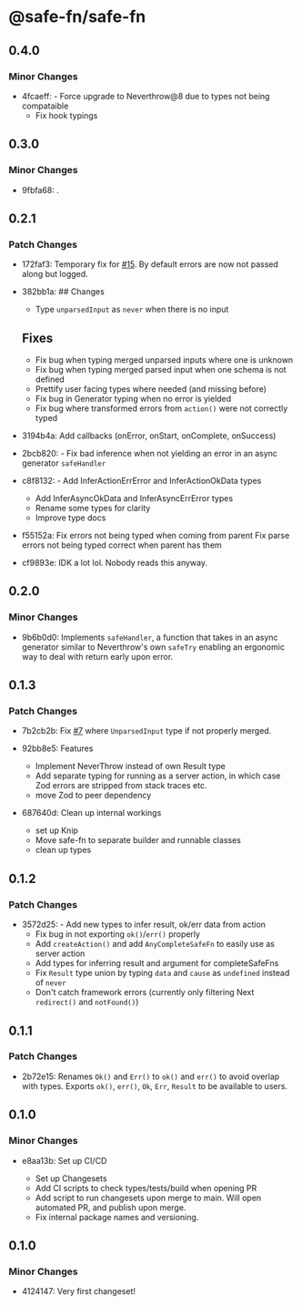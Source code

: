 # @safe-fn/safe-fn

## 0.4.0

### Minor Changes

- 4fcaeff: - Force upgrade to Neverthrow@8 due to types not being compataible
  - Fix hook typings

## 0.3.0

### Minor Changes

- 9fbfa68: .

## 0.2.1

### Patch Changes

- 172faf3: Temporary fix for [#15](https://github.com/janglad/safe-fn/issues/15). By default errors are now not passed along but logged.
- 382bb1a: ## Changes

  - Type `unparsedInput` as `never` when there is no input

  ## Fixes

  - Fix bug when typing merged unparsed inputs where one is unknown
  - Fix bug when typing merged parsed input when one schema is not defined
  - Prettify user facing types where needed (and missing before)
  - Fix bug in Generator typing when no error is yielded
  - Fix bug where transformed errors from `action()` were not correctly typed

- 3194b4a: Add callbacks (onError, onStart, onComplete, onSuccess)
- 2bcb820: - Fix bad inference when not yielding an error in an async generator `safeHandler`
- c8f8132: - Add InferActionErrError and InferActionOkData types
  - Add InferAsyncOkData and InferAsyncErrError types
  - Rename some types for clarity
  - Improve type docs
- f55152a: Fix errors not being typed when coming from parent
  Fix parse errors not being typed correct when parent has them
- cf9893e: IDK a lot lol. Nobody reads this anyway.

## 0.2.0

### Minor Changes

- 9b6b0d0: Implements `safeHandler`, a function that takes in an async generator similar to Neverthrow's own `safeTry` enabling an ergonomic way to deal with return early upon error.

## 0.1.3

### Patch Changes

- 7b2cb2b: Fix [#7](https://github.com/janglad/safe-fn/issues/7) where `UnparsedInput` type if not properly merged.
- 92bb8e5: Features

  - Implement NeverThrow instead of own Result type
  - Add separate typing for running as a server action, in which case Zod errors are stripped from stack traces etc.
  - move Zod to peer dependency

- 687640d: Clean up internal workings

  - set up Knip
  - Move safe-fn to separate builder and runnable classes
  - clean up types

## 0.1.2

### Patch Changes

- 3572d25: - Add new types to infer result, ok/err data from action
  - Fix bug in not exporting `ok()`/`err()` properly
  - Add `createAction()` and add `AnyCompleteSafeFn` to easily use as server action
  - Add types for inferring result and argument for completeSafeFns
  - Fix `Result` type union by typing `data` and `cause` as `undefined` instead of `never`
  - Don't catch framework errors (currently only filtering Next `redirect()` and `notFound()`)

## 0.1.1

### Patch Changes

- 2b72e15: Renames `Ok()` and `Err()` to `ok()` and `err()` to avoid overlap with types. Exports `ok()`, `err()`, `Ok`, `Err`, `Result` to be available to users.

## 0.1.0

### Minor Changes

- e8aa13b: Set up CI/CD

  - Set up Changesets
  - Add CI scripts to check types/tests/build when opening PR
  - Add script to run changesets upon merge to main. Will open automated PR, and publish upon merge.
  - Fix internal package names and versioning.

## 0.1.0

### Minor Changes

- 4124147: Very first changeset!
